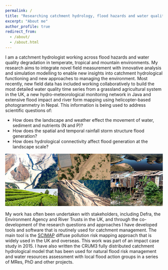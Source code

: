 ```yaml
---
permalink: /
title: "Researching catchment hydrology, flood hazards and water quality"
excerpt: "About me"
author_profile: true
redirect_from:
  - /about/
  - /about.html
---
```



I am a catchment hydrologist working across flood hazards and water quality degradation in temperate, tropical and mountain environments. My research aims to integrate novel field measurement with innovative analysis and simulation modelling to enable new insights into catchment hydrological functioning and new approaches to managing the environment. Most recently, new field data has included working collaboratively to build the most detailed water quality time series from a grassland agricultural system in the UK, a new hydro-meteorological monitoring network in Java and extensive flood impact and river form mapping using helicopter-based photogrammetry in Nepal. This information is being used to address scientific questions of:
* How does the landscape and weather effect the movement of water, sediment and nutrients (N and P)?
* How does the spatial and temporal rainfall storm structure flood generation?
* How does hydrological connectivity affect flood generation at the landscape scale?

![Front Page Banner](images/frontPageBanner.jpg)

My work has often been undertaken with stakeholders, including Defra, the Environment Agency and River Trusts in the UK, and through the co-development of the research questions and approaches I have developed tools and software that is routinely used for catchment management. The main tool is the [SCIMAP](http://www.scimap.org.uk) diffuse pollution risk mapping approach that is widely used in the UK and overseas. This work was part of an impact case study in 2015. I have also written the CRUM3 fully distributed catchment hydrological model that has been used for natural flood risk management and water resources assessment with local flood action groups in a series of MRes, PhD and other projects.
